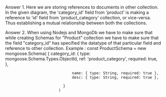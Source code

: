 Answer 1.  Here we are storing references to documents in other collection. In the given diagram, the 'category_id' field from 'product' 
           is making a reference to 'id' field from 'product_category' collection, or vice-versa. Thus establishing a mutual relationship 
           between both the collections. 


Answer 2.  When using Nodejs and MongoDb we have to make sure that while creating Schemas for "Product" collection we have to make sure 
           that the field "category_id" has specified the datatype of that particular field and reference to other collection.
           Example :        const ProductSchema = new mongoose.Schema(
                              {
                                  category_id: { 
                                      type: mongoose.Schema.Types.ObjectId, 
                                      ref: 'product_category', 
                                      required: true,
                                  },
                                  
                                  name: { type: String, required: true },
                                  desc: { type: String, required: true },
                                  
                              }
                            )
